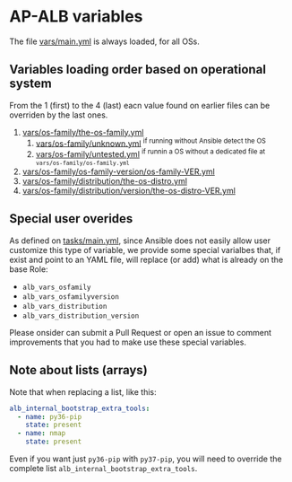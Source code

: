 # AP-ALB variables

The file [vars/main.yml](main.yml) is always loaded, for all OSs.

## Variables loading order based on operational system

From the 1 (first) to the 4 (last) eacn value found on earlier files can be
overriden by the last ones.

1. [vars/os-family/the-os-family.yml](os-family/)
    1. [vars/os-family/unknown.yml](os-family/unknown.yml) <sup>if running without Ansible detect the OS</sup>
    2. [vars/os-family/untested.yml](os-family/untested.yml) <sup>if runnin a OS without a dedicated file at `vars/os-family/os-family.yml`</sup>
2. [vars/os-family/os-family-version/os-family-VER.yml](os-family/os-family-version)
3. [vars/os-family/distribution/the-os-distro.yml](os-family/distribution/)
4. [vars/os-family/distribution/version/the-os-distro-VER.yml](os-family/distribution/version/)

## Special user overides

As defined on [tasks/main.yml](../tasks/main.yml), since Ansible does not
easily allow user customize this type of variable, we provide some special
varialbes that, if exist and point to an YAML file, will replace (or add) what
is already on the base Role:

- `alb_vars_osfamily`
- `alb_vars_osfamilyversion`
- `alb_vars_distribution`
- `alb_vars_distribution_version`

Please onsider can submit a Pull Request or open an issue to comment
improvements that you had to make use these special variables.

## Note about lists (arrays)

Note that when replacing a list, like this:

```yaml
alb_internal_bootstrap_extra_tools:
  - name: py36-pip
    state: present
  - name: nmap
    state: present
```

Even if you want just `py36-pip` with `py37-pip`, you will need to override
the complete list `alb_internal_bootstrap_extra_tools`.
